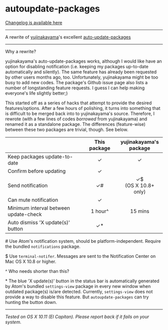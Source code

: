 autoupdate-packages
===

[Changelog is available here](https://github.com/wufuC/atom-autoupdate-packages/blob/master/CHANGELOG.md)

---

A rewrite of [yujinakayama](https://github.com/yujinakayama/)'s excellent [auto-update-packages](https://github.com/yujinakayama/atom-auto-update-packages)

---

Why a rewrite?

yujinakayama's auto-update-packages works, although I would like have an option for disabling notification (i.e. keeping my packages up-to-date automatically and silently). The same feature has already been requested by other users months ago, too. Unfortunately, yujinakayama might be too busy to add new codes. The package's Github issue page also lists a number of longstanding feature requests. I guess I can help making everyone's life slightly better;)

This started off as a series of hacks that attempt to provide the desired features/options. After a few hours of polishing, it turns into something that is difficult to be merged back into to yujinakayama's source. Therefore, I rewrote (with a few lines of codes *borrowed* from yujinakayama) and renamed it as a standalone package. The differences (feature-wise) between these two packages are trivial, though. See below.


|                                       | This package | yujinakayama's<br>package |
|---------------------------------------|:------------:|:-------------------------:|
| Keep packages update-to-date          | ✓            | ✓                         |
| Confirm before updating               | ✓            |                           |
| Send notification                     | ✓#           | ✓$<br> (OS X 10.8+ only)  |
| Can mute notification                 | ✓            |                           |
| Minimum interval between update-check | 1 hour^      | 15 mins                   |
| Auto dismiss 'X update(s)' button     | ✓*           |                           |

\# Use Atom's notification system, should be platform-independent. Require the bundled `notifications` package.

$ Use `terminal-notifer`. Messages are sent to the Notification Center on Mac OS X 10.8 or higher.

^ Who needs shorter than this?

\* The blue 'X update(s)' button in the status bar is automatically generated by Atom's bundled `settings-view` package in every new window when outdated package(s) is/are detected. Currently, `settings-view` does not provide a way to disable this feature. But `autoupdate-packages` can try hunting the button down.

---

*Tested on OS X 10.11 (El Capitan). Please report back if it fails on your system.*